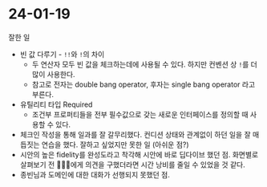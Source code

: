 # 24-01-19

잘한 일

- 빈 값 다루기 - `!!`와 `!`의 차이
  - 두 연산자 모두 빈 값을 체크하는데에 사용될 수 있다. 하지만 컨벤션 상 `!`를 더 많이 사용한다.
  - 참고로 전자는 double bang operator, 후자는 single bang operator 라고 부른다.
- 유틸리티 타입 Required
  - 조건부 프로퍼티들을 전부 필수값으로 갖는 새로운 인터페이스를 정의할 때 사용할 수 있다.
- 체크인 작성을 통해 일과를 잘 갈무리했다. 컨디션 상태와 관계없이 하던 일을 잘 매듭짓는 연습을 했다.
  잘하고 싶었지만 못한 일 (아쉬운 점?)
- 시안의 높은 fidelity를 완성도라고 착각해 시안에 바로 딥다이브 했던 점. 화면별로 살펴보기 전 🥦🦊🎱에게 의견을 구했더라면 시간 낭비를 줄일 수 있었을 것 같다.
- 종빈님과 도메인에 대한 대화가 선행되지 못했던 점.
